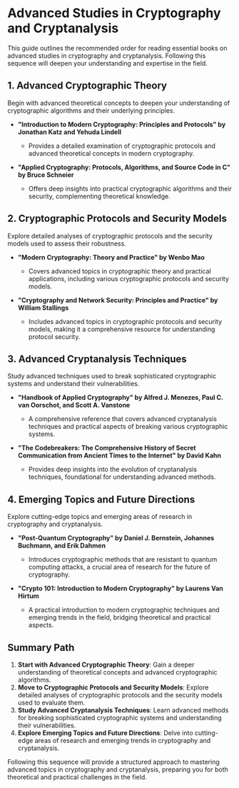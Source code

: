 # Advanced Studies in Cryptography and Cryptanalysis

This guide outlines the recommended order for reading essential books on advanced studies in cryptography and cryptanalysis. Following this sequence will deepen your understanding and expertise in the field.

## 1. Advanced Cryptographic Theory

Begin with advanced theoretical concepts to deepen your understanding of cryptographic algorithms and their underlying principles.

- **"Introduction to Modern Cryptography: Principles and Protocols" by Jonathan Katz and Yehuda Lindell**
  - Provides a detailed examination of cryptographic protocols and advanced theoretical concepts in modern cryptography.

- **"Applied Cryptography: Protocols, Algorithms, and Source Code in C" by Bruce Schneier**
  - Offers deep insights into practical cryptographic algorithms and their security, complementing theoretical knowledge.

## 2. Cryptographic Protocols and Security Models

Explore detailed analyses of cryptographic protocols and the security models used to assess their robustness.

- **"Modern Cryptography: Theory and Practice" by Wenbo Mao**
  - Covers advanced topics in cryptographic theory and practical applications, including various cryptographic protocols and security models.

- **"Cryptography and Network Security: Principles and Practice" by William Stallings**
  - Includes advanced topics in cryptographic protocols and security models, making it a comprehensive resource for understanding protocol security.

## 3. Advanced Cryptanalysis Techniques

Study advanced techniques used to break sophisticated cryptographic systems and understand their vulnerabilities.

- **"Handbook of Applied Cryptography" by Alfred J. Menezes, Paul C. van Oorschot, and Scott A. Vanstone**
  - A comprehensive reference that covers advanced cryptanalysis techniques and practical aspects of breaking various cryptographic systems.

- **"The Codebreakers: The Comprehensive History of Secret Communication from Ancient Times to the Internet" by David Kahn**
  - Provides deep insights into the evolution of cryptanalysis techniques, foundational for understanding advanced methods.

## 4. Emerging Topics and Future Directions

Explore cutting-edge topics and emerging areas of research in cryptography and cryptanalysis.

- **"Post-Quantum Cryptography" by Daniel J. Bernstein, Johannes Buchmann, and Erik Dahmen**
  - Introduces cryptographic methods that are resistant to quantum computing attacks, a crucial area of research for the future of cryptography.

- **"Crypto 101: Introduction to Modern Cryptography" by Laurens Van Hirtum**
  - A practical introduction to modern cryptographic techniques and emerging trends in the field, bridging theoretical and practical aspects.

## Summary Path

1. **Start with Advanced Cryptographic Theory**: Gain a deeper understanding of theoretical concepts and advanced cryptographic algorithms.
2. **Move to Cryptographic Protocols and Security Models**: Explore detailed analyses of cryptographic protocols and the security models used to evaluate them.
3. **Study Advanced Cryptanalysis Techniques**: Learn advanced methods for breaking sophisticated cryptographic systems and understanding their vulnerabilities.
4. **Explore Emerging Topics and Future Directions**: Delve into cutting-edge areas of research and emerging trends in cryptography and cryptanalysis.

Following this sequence will provide a structured approach to mastering advanced topics in cryptography and cryptanalysis, preparing you for both theoretical and practical challenges in the field.
